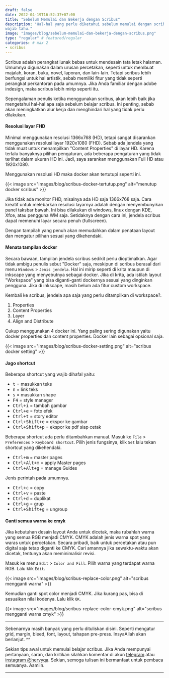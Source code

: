 ```yaml
---
draft: false
date: 2022-04-19T16:52:37+07:00
title: "Sebelum Memulai dan Bekerja dengan Scribus"
description: "Hal-hal yang perlu diketahui sebelum memulai dengan scribus. Kamu
wajib tahu."
image: "images/blog/sebelum-memulai-dan-bekerja-dengan-scribus.png"
type: "regular" # featured/regular
categories: # max 2
- scribus
---
```


Scribus adalah perangkat lunak bebas untuk mendesain tata letak halaman. Umumnya
digunakan dalam urusan percetakan, seperti untuk membuat majalah, koran, buku,
novel, laporan, dan lain-lain. Tetapi scribus lebih berfungsi untuk hal
artistik, sebab memiliki fitur yang tidak seperti perangkat perkantoran pada
umumnya. Jika Anda familiar dengan adobe indesign, maka scribus lebih mirip
seperti itu.

Sepengalaman penulis ketika menggunakan scribus, akan lebih baik jika mengetahui
hal-hal apa saja sebelum belajar scribus. Ini penting, sebab akan meningkatkan
alur kerja dan menghindari hal yang tidak perlu dilakukan.

#### Resolusi layar FHD

Minimal menggunakan resolusi 1366x768 (HD), tetapi sangat disarankan menggunakan
resolusi layar 1920x1080 (FHD). Sebab ada jendela yang tidak muat untuk
menampilkan "Content Properties" di layar HD. Karena terlalu banyaknya pilihan
pengaturan, ada beberapa pengaturan yang tidak terlihat dalam ukuran HD ini.
Jadi, saya sarankan menggunakan Full HD atau 1920x1080.

Menggunakan resolusi HD maka docker akan tertutupi seperti ini.

{{< image src="images/blog/scribus-docker-tertutup.png"
alt="menutup docker scribus" >}}

Jika tidak ada monitor FHD, misalnya ada HD saja 1366x768 saja. Cara kreatif
untuk melebarkan resolusi layarnya adalah dengan menyembunyikan panel taksbar
bawah. Ini bisa dilakukan di windows, linux dengan KDE, Xfce, atau pengguna WM
saja. Setidaknya dengan cara ini, jendela scribus dapat memenuhi layar secara
penuh (fullscreen).

Dengan tampilah yang penuh akan memudahkan dalam penataan layout dan mengatur
pilihan sesuai yang dikehendaki.

#### Menata tampilan docker

Secara bawaan, tampilan jendela scribus sedikit perlu dioptimalkan. Agar tidak
ambigu penulis sebut "Docker" saja, meskipun di scribus berasal dari menu
`Windows` > `Jenis jendela`. Hal ini mirip seperti di krita maupun di inkscape
yang menyebutnya sebagai docker. Jika di krita, ada istilah layout "Workspace"
yang bisa diganti-ganti dockernya sesuai yang dinginkan pengguna. Jika di
inkscape, masih belum ada fitur custom workspace.

Kembali ke scribus, jendela apa saja yang perlu ditampilkan di workspace?.

1. Properties
2. Content Properties
3. Layer
4. Align and Distribute

Cukup menggunakan 4 docker ini. Yang paling sering digunakan yaitu
docker properties dan content properties. Docker lain sebagai opsional saja.

{{< image src="images/blog/scribus-docker-setting.png"
alt="scribus docker setting" >}}

#### Jago shortcut

Beberapa shortcut yang wajib dihafal yaitu:

- <kbd><kbd>t</kbd></kbd> = masukkan teks
- <kbd><kbd>n</kbd></kbd> = link teks
- <kbd><kbd>s</kbd></kbd> = masukkan shape
- <kbd><kbd>F4</kbd></kbd> = style manager
- <kbd><kbd>Ctrl</kbd>+<kbd>i</kbd></kbd> = tambah gambar
- <kbd><kbd>Ctrl</kbd>+<kbd>e</kbd></kbd> = foto efek
- <kbd><kbd>Ctrl</kbd>+<kbd>t</kbd></kbd> = story editor
- <kbd><kbd>Ctrl</kbd>+<kbd>Shift</kbd>+<kbd>e</kbd></kbd> = ekspor ke gambar
- <kbd><kbd>Ctrl</kbd>+<kbd>Shift</kbd>+<kbd>p</kbd></kbd> = ekspor ke pdf siap cetak

Beberapa shortcut ada perlu ditambahkan manual.
Masuk ke `File` > `Preferences` > `Keyboard shortcut`. Pilih jenis fungsinya,
klik `Set` lalu tekan shortcut yang dikehendaki.

- <kbd><kbd>Ctrl</kbd>+<kbd>m</kbd></kbd> = master pages
- <kbd><kbd>Ctrl</kbd>+<kbd>Alt</kbd>+<kbd>m</kbd></kbd> = apply Master pages
- <kbd><kbd>Ctrl</kbd>+<kbd>Alt</kbd>+<kbd>g</kbd></kbd> = manage Guides

Jenis perintah pada umumnya.
- <kbd><kbd>Ctrl</kbd>+<kbd>c</kbd></kbd> = copy
- <kbd><kbd>Ctrl</kbd>+<kbd>v</kbd></kbd> = paste
- <kbd><kbd>Ctrl</kbd>+<kbd>d</kbd></kbd> = duplikat
- <kbd><kbd>Ctrl</kbd>+<kbd>g</kbd></kbd> = grup
- <kbd><kbd>Ctrl</kbd>+<kbd>Shift</kbd>+<kbd>g</kbd></kbd> = ungroup

#### Ganti semua warna ke cmyk

Jika kebutuhan desain layout Anda untuk dicetak, maka rubahlah warna yang
semua RGB menjadi CMYK. CMYK adalah jenis warna spot yang waras untuk
percetakan. Secara pribadi, baik untuk percetakan atau pun digital saja tetap
diganti ke CMYK. Cari amannya jika sewaktu-waktu akan dicetak, tentunya akan
meminimalisir revisi.

Masuk ke menu `Edit` > `Color and Fill`. Pilih warna yang terdapat warna RGB.
Lalu klik `Edit`.

{{< image src="images/blog/scribus-replace-color.png"
alt="scribus mengganti warna" >}}

Kemudian ganti spot color menjadi CMYK. Jika kurang pas, bisa di sesuaikan nilai
kodenya. Lalu klik `OK`.

{{< image src="images/blog/scribus-replace-color-cmyk.png"
alt="scribus mengganti warna cmyk" >}}

***

Sebenarnya masih banyak yang perlu dituliskan disini. Seperti mengatur grid,
margin, bleed, font, layout, tahapan pre-press. InsyaAllah akan berlanjut. ^^

Sekian tips awal untuk memulai belajar scribus. Jika Anda mempunyai
pertanyaan, saran, dan kritikan silahkan komentar di akun
[telegram](https://t.me/hervyqa) atau [instagram
@hervyqa](https://instagram.com/hervyqa). Sekian, semoga tulisan ini bermanfaat
untuk pembaca semuanya. Aamiin.

***

<!--
#### Tahapan prepress

#### Menentukan grid dan margin

#### Menentukan halaman dan bleed

#### Perencanaan font

#### Perancangan layout

##### Sub Judul
-->
